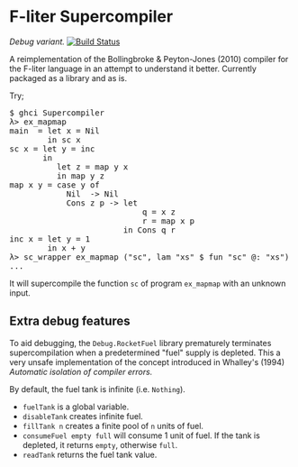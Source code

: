 F-liter Supercompiler
=====================

*Debug variant.*  [![Build Status](https://secure.travis-ci.org/jasonreich/FliterSC.png?branch=debug)](http://travis-ci.org/jasonreich/FliterSC)

A reimplementation of the Bollingbroke & Peyton-Jones (2010) compiler
for the F-liter language in an attempt to understand it
better. Currently packaged as a library and as is. 

Try;
<pre>
$ ghci Supercompiler
λ> ex_mapmap
main  = let x = Nil
        in sc x
sc x = let y = inc
       in
          let z = map y x
          in map y z
map x y = case y of
            Nil  -> Nil
            Cons z p -> let
                            q = x z
                            r = map x p
                        in Cons q r
inc x = let y = 1
        in x + y
λ> sc_wrapper ex_mapmap ("sc", lam "xs" $ fun "sc" @: "xs")
...
</pre>

It will supercompile the function `sc` of program `ex_mapmap` with an
unknown input. 


Extra debug features
--------------------

To aid debugging, the `Debug.RocketFuel` library prematurely
terminates supercompilation when a predetermined "fuel" supply
is depleted. This a very unsafe implementation of the concept
introduced in Whalley's (1994) *Automatic isolation of compiler
errors.*

By default, the fuel tank is infinite (i.e. `Nothing`).

*  `fuelTank` is a global variable.
*  `disableTank` creates infinite fuel.
*  `fillTank n` creates a finite pool of `n` units of fuel.
*  `consumeFuel empty full` will consume 1 unit of fuel. If the tank
   is depleted, it returns `empty`, otherwise `full`.
*  `readTank` returns the fuel tank value.
